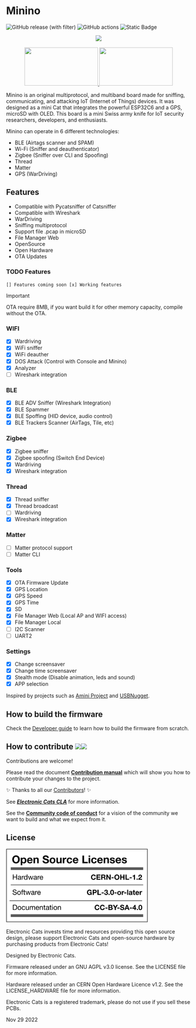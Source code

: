 # Minino

![GitHub release (with filter)](https://img.shields.io/github/v/release/ElectronicCats/Minino?color=%23008000)
![GitHub actions](https://img.shields.io/github/actions/workflow/status/ElectronicCats/Minino/pre-commit.yml)
![Static Badge](https://img.shields.io/badge/made-with_love-blue?color=%23008000)

<p align="center">
    <a href="https://github.com/ElectronicCats/Minino/wiki">
        <img src="https://github.com/ElectronicCats/Minino/assets/107638696/ad4bffb2-d428-439c-b691-60add7cfb9af" height=500>
    </a>
</p>

<p align=center>
    <a href="https://electroniccats.com/store/minino/">
        <img src="https://github.com/ElectronicCats/flipper-shields/assets/44976441/0c617467-052b-4ab1-a3b9-ba36e1f55a91" width="200" height="104" />
    </a>
    <a href="https://github.com/ElectronicCats/Minino/wiki">
        <img src="https://github.com/ElectronicCats/flipper-shields/assets/44976441/6aa7f319-3256-442e-a00d-33c8126833ec" width="200" height="104" />
    </a>
</p>

Minino is an original multiprotocol, and multiband board made for sniffing, communicating, and attacking IoT (Internet of Things) devices. It was designed as a mini Cat that integrates the powerful ESP32C6 and a GPS, microSD with OLED.  This board is a mini Swiss army knife for IoT security researchers, developers, and enthusiasts. 

Minino can operate in 6 different technologies:
- BLE (Airtags scanner and SPAM)
- Wi-Fi (Sniffer and deauthenticator)
- Zigbee (Sniffer over CLI and Spoofing)
- Thread
- Matter
- GPS (WarDriving)

## Features
- Compatible with Pycatsniffer of Catsniffer
- Compatible with Wireshark
- WarDriving
- Sniffing multiprotocol
- Support file .pcap in microSD
- File Manager Web
- OpenSource
- Open Hardware
- OTA Updates

### TODO Features

`[] Features coming soon [x] Working features`

>[!IMPORTANT]
> OTA require 8MB, if you want build it for other memory capacity, compile without the OTA.


### WIFI
- [x] Wardriving
- [x] WiFi sniffer
- [x] WiFi deauther
- [x] DOS Attack (Control with Console and Minino)
- [x] Analyzer
- [ ] Wireshark integration
### BLE
- [x] BLE ADV Sniffer (Wireshark Integration)
- [x] BLE Spammer
- [x] BLE Spoffing (HID device, audio control)
- [x] BLE Trackers Scanner (AirTags, Tile, etc)
### Zigbee
- [x] Zigbee sniffer
- [x] Zigbee spoofing (Switch End Device)
- [x] Wardriving
- [x] Wireshark integration

### Thread
- [x] Thread sniffer
- [x] Thread broadcast
- [ ] Wardriving
- [x] Wireshark integration

### Matter
- [ ] Matter protocol support
- [ ] Matter CLI

### Tools
- [x] OTA Firmware Update
- [x] GPS Location
- [x] GPS Speed
- [x] GPS Time
- [x] SD
- [x] File Manager Web (Local AP and WIFI access)
- [x] File Manager Local
- [ ] I2C Scanner
- [ ] UART2

### Settings
- [x] Change screensaver
- [x] Change time screensaver
- [x] Stealth mode (Disable animation, leds and sound) 
- [x] APP selection

Inspired by projects such as [Amini Project](https://github.com/Ocelot-Offensive-Security/Arsenal) and [USBNugget](https://github.com/HakCat-Tech/USB-Nugget).

## How to build the firmware

Check the [Developer guide](./firmware/README.md) to learn how to build the firmware from scratch.

## How to contribute <img src="https://electroniccats.com/wp-content/uploads/2018/01/fav.png" height="35"><img src="https://raw.githubusercontent.com/gist/ManulMax/2d20af60d709805c55fd784ca7cba4b9/raw/bcfeac7604f674ace63623106eb8bb8471d844a6/github.gif" height="30">

Contributions are welcome!

Please read the document [**Contribution manual**](https://github.com/ElectronicCats/electroniccats-cla/blob/main/electroniccats-contribution-manual.md) which will show you how to contribute your changes to the project.

✨ Thanks to all our [Contributors](https://github.com/ElectronicCats/Minino/graphs/contributors)! ✨

See [**_Electronic Cats CLA_**](https://github.com/ElectronicCats/electroniccats-cla/blob/main/electroniccats-cla.md) for more information.

See the [**Community code of conduct**](https://github.com/ElectronicCats/electroniccats-cla/blob/main/electroniccats-community-code-of-conduct.md) for a vision of the community we want to build and what we expect from it.

## License

<a href="https://github.com/ElectronicCats">
    <img src="https://github.com/ElectronicCats/AjoloteBoard/raw/master/OpenSourceLicense.png" height="200" />
</a>

Electronic Cats invests time and resources providing this open source design, please support Electronic Cats and open-source hardware by purchasing products from Electronic Cats!

Designed by Electronic Cats.

Firmware released under an GNU AGPL v3.0 license. See the LICENSE file for more information.

Hardware released under an CERN Open Hardware Licence v1.2. See the LICENSE_HARDWARE file for more information.

Electronic Cats is a registered trademark, please do not use if you sell these PCBs.

Nov 29 2022
